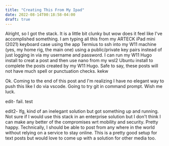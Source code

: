 ```yaml
---
title: "Creating This From My Ipad"
date: 2022-08-14T00:18:58-04:00
draft: true
---
```

Alright, so I got the stack. It is a little bit clunky but wow does it feel like I've accomplished something. I am typing all this from my ARTECK iPad mini (2021) keyboard case using the app Termius to ssh into my W11 machine (yes, my home rig, the main one) using a public/private key pairs instead of just logging in via my username and password. I can run my W11 Hugo install to creat a post and then use nano from my wsl2 Ubuntu install to complete the posts created by my W11 Hugo. Safe to say, these posts will not have much spell or punctuation checks. kekw

Ok. Coming to the end of this post and I'm realizing I have no elegant way to push this like I do via vscode. Going to try git in command prompt. Wish me luck. 

edit- fail. test 

edit2- lfg, kind of an inelegant solution but got something up and running. Not sure if I would use this stack in an enterprise solution but I don't think I can make any better of the compromises wrt mobility and security. Pretty happy. Technically, I should be able to post from any where in the world without relying on a service to stay online. This is a pretty good setup for text posts but would love to come up with a solution for other media too.
